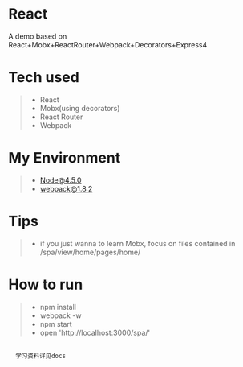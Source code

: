 # React
A demo based on React+Mobx+ReactRouter+Webpack+Decorators+Express4

# Tech used

> * React
> * Mobx(using decorators)
> * React Router
> * Webpack

# My Environment

> * Node@4.5.0
> * webpack@1.8.2

# Tips

> * if you just wanna to learn Mobx, focus on files contained in  /spa/view/home/pages/home/


# How to run

> * npm install
> * webpack -w
> * npm start
> * open 'http://localhost:3000/spa/'


```

  学习资料详见docs
  
```
